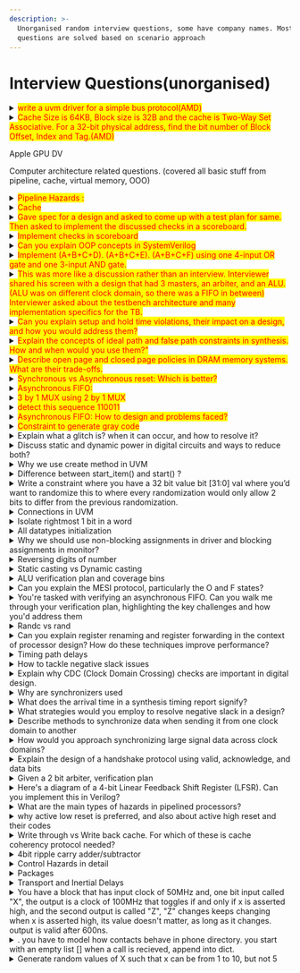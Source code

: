 ```yaml
---
description: >-
  Unorganised random interview questions, some have company names. Most of the
  questions are solved based on scenario approach
---
```


# Interview Questions(unorganised)

<details>

<summary><mark style="color:red;">write a uvm driver for a simple bus protocol(AMD)</mark></summary>

```verilog
interface intf(input bit clk, input bit rst);
    logic [6:0] Addr
    logic [31:0] WrData;

clocking MonCB @(posedge clk);
        input Addr;
        input WrData;
    endclocking
endinterface

Assume you already have virtual interface drv_if connected to 
the physical interface above;                                     

Please implement the run_phase of your driver. 

answer:
//You need to drive the Addr,, WrData generated sequence items from sequencer 
to virtual interface connecting DUT. For that we implemented the below driver 
logic, seq_item_port.get_next_item(), seq_item_port.try_next_item(), 
seq_item_port.item_done(), 

class my_driver extends uvm_driver #(my_transaction);
  `uvm_component_utils(my_driver)
  
  virtual intf drv_if;
  
  function new(string name, uvm_component parent);
    super.new(name,parent);
  endfunction
  
  //build phase as question already mentioned virtual interface drv_if connected to physical 
  //interface, so using uvm_config_db::get() to fetch the value of the virtual interface and 
  //assign it to configuration object property(drv_if).
  //getting interface handle using uvm_config_db
  function void build_phase(uvm_phase phase);
    super.build_phase(phase);
    if(!uvm_config_db#(virtual intf)::get(this,"","drv_if", drv_if) )
      `uvm_fatal("NOVIF", "virtual interface is not found");
  endfunction
  
  //run phase
  task run_phase(uvm_phase phase);
    my_transaction tr;
    forever begin
      seq_item_port.get_next_item(tr); //get next transaction from sequencer
      
      //driving logic
      //drive transaction onto interface
      if(drv_if.rst) begin
        drv_if.Addr = '0;
        drv_if.WrData = '0;
      end
      
      drv_if.Addr = tr.Addr;
      drv_if_WrData = tr.WrData;
      
      @(posedge drv_if.clk); //wait for clock cycle to ensure values are driven
      
      seq_item_port.item_done(); //indicate transactio is done
      
    end
  endtask
  
endclass

```

</details>

<details>

<summary><mark style="color:red;">Cache Size is 64KB, Block size is 32B and the cache is Two-Way Set Associative. For a 32-bit physical address, find the bit number of Block Offset, Index and Tag.(AMD)</mark></summary>

calculation of tag bits = L - Set index - Block offset

l is lenght of address which is given in question 32 bits.&#x20;

Block offset is calculated with block size which is 2^5, 5 bits

set index is calculated with no of set in total cache, for that cache blocks should be known, which is cache size/block size = 2^11, we have 2 way set associative so, 2^11 / 2, which is 2^10, 10 bits

tag = 32 - 10 - 5 = 17 bits

</details>

Apple GPU DV

Computer architecture related questions. (covered all basic stuff from pipeline, cache, virtual memory, OOO)

<details>

<summary><mark style="color:red;">Pipeline Hazards :</mark> </summary>



Pipelining is a technique used to increase instruction throughput by overlapping the execution of multiple instructions.\
\
Imagine you're designing a 5-stage pipeline for a RISC processor. You notice that for certain instruction sequences, the pipeline stalls frequently. Can you explain what might be causing this, and propose a solution?

Frequent stalls in certain instruction sequences might be because of data dependencies between instructions.&#x20;

Consider this sequence:

ADD R1, R2, R3 #R1 = R2+R3

SUB R4, R1, R5 #R4 = R1 -R5

SUB instruction needs R1 value, but in 5 stage pipeline, result is not available in time.

this is a RAW hazard, pipeline needs to stall because second instruction can't proceed until first instruction is done. we can solve this by following methods, <mark style="color:green;">Forwarding</mark> - implementing the forwarding path that can route the ADD result directly to the SUB instruction without waiting for the writeback stage.&#x20;

<mark style="color:green;">Instruction reordering:</mark>&#x20;

possible rearrange instructions, to introduce independent instruction between dependent ones, allowing pipeling to continue without stalls.

<mark style="color:green;">Pipeline interlocking</mark> detect hazads in decode stage and introduce NOPs or stall pipeline when needed.

</details>

<details>

<summary><mark style="color:red;">Cache</mark></summary>

working on a system where the main bottleneck is memory access time. You've been asked to design a cache system to improve performance. What factors would you consider, and how would you approach this design?

Main bottleneck is memory access time, meaning cpu is frequently waiting for data from main memory.&#x20;

cache features -> larger caches store more data but increase access time and power.

cache line size larger line exploit spacial locality but may waste bandwidth if only small portions are used.

cache associativity tells how data is mapped and accessed within the cache

Replacement policy tells which cache line to evict when a new line is brought in. ( there are different methods for this lru, mru, .. )

OOO is a technique in modern processor utilize instruction level parallelism, ooo allows the instruction to differently from the program order,&#x20;

How it works: a) Instructions are fetched and decoded. b) They're placed in reservation stations, waiting for their operands to be ready. c) As soon as an instruction's operands are available, it can be executed, regardless of program order. d) Results are placed in the reorder buffer. e) Instructions are retired (committed) in program order to maintain correct program state.

</details>

<details>

<summary><mark style="color:red;">Gave spec for a design and asked to come up with a test plan for same. Then asked to implement the discussed checks in a scoreboard.</mark></summary>



</details>

<details>

<summary><mark style="color:red;">Implement checks in scoreboard</mark></summary>

```verilog
class my_scoreboard extends uvm_scoreboard;
    `uvm_utils_component(my_scoreboard)
    
    function new(string name="", uvm_component parent);
        super.new(name,parent);
    endfunction
//port to recieve packets from monitor
uvm_analysis_imp#(my_transaction, my_scoreboard) item_collected_export;

//array to store expected results
bit [31:0] expected_results[bit[31:0] ];

//instantiate analysis port
function void build_phase(uvm_phase phase);
    super.build_phase(phase);
    item_collected_export = new("item_collected_export", this);
endfunction
//storing data or action to be taken when data is received from analysis port
virtual function void write(my_transaction trans);
    bit[31:0] expected_data;
    //check if we have expected results for this addr
    if(expected_results.exists(trans.addr)) begin
        expected_data = expected_results[trans.addr];
        
        //compare expected results and actual data
        if(trans.data == expected_data) begin
            `uvm_info(get_type_name(), $sformatf("PASS: Addr=%0h, Expected=%0h, Actual=%0h", 
                  trans.addr, expected_data, trans.data), UVM_LOW)
              end else 
              `uvm_error(get_type_name(), $sformatf("Unexpected transaction: Addr=%0h, Data=%0h", 
                 trans.addr, trans.data))
         end
 endfunction
 //we can write the comparing logic in write function or in run_phase
 
```

</details>

<details>

<summary><mark style="color:red;">Can you explain OOP concepts in SystemVerilog</mark></summary>

Inheritance: is the ability to create child class(derived class) from parent class(base class) to reuse properties and methods of base class.

Polymorphism:Ability to process objects differently based on their data members.

abstraction: is the ability to hide the information from different classes.

encapsulation: including or joining the data member and methods into a single unit like class.

</details>

<details>

<summary><mark style="color:red;">Implement (A+B+C+D). (A+B+C+E). (A+B+C+F) using one 4-input OR gate and one 3-input AND gate.</mark></summary>

As A+B+C is common across three expressions, we can write the whole expression like this

(A+B+C) + D . (A+B+C) + E . (A+B+C) + F = (A+B+C) + (D.E.F)

here D.E.F can be implemented using 3 input AND gate and lets assume X is output of this 3 input AND gate and we OR that with the above expression (A+B+C+X), which we need a 4 input OR gate to implement, solving the expression using 3 input AND and 4 input OR gate

</details>

<details>

<summary><mark style="color:red;">This was more like a discussion rather than an interview. Interviewer shared his screen with a design that had 3 masters, an arbiter, and an ALU. (ALU was on different clock domain, so there was a FIFO in between) Interviewer asked about the testbench architecture and many implementation specifics for the TB.</mark></summary>

So, UVM components needed for these are, 3 Master are there, so we need three agents for each of the master's, we need a monitor for arbiter, ALU, FIFO monitor, scoreboard, Virtual sequencer, ENV

</details>

<details>

<summary><mark style="color:red;">Can you explain setup and hold time violations, their impact on a design, and how you would address them?</mark></summary>

Setup time and hold time violations are crucial timing violations in digital design that lead to metastability and functional errors



Setup time violation: Occurs when data doesn't arrive early enough and stabilize at input of flop before the clock edge arrives. This causes flip flop to capture incorrect data or enter metastability state.

This can be fixed by reducing the clock frequency, thus making the data arrive faster, Optimize critical paths(gate sizing,..),&#x20;

Hold time violation: Occurs when the data changes too quickly after the clock edge, and before ff had any time to properly latch or capture the value. This causes ff to capture new data instead of intended data leading to race conditions.

This can be fixed by introducing buffer or delay elements into the pipelines or short paths, Optimize clock tree to reduce clock skew, &#x20;

</details>

<details>

<summary><mark style="color:red;">Explain the concepts of ideal path and false path constraints in synthesis. How and when would you use them?"</mark></summary>



Synthesis constraints are crucial for guiding the synthesis tool to optimize the design correctly.&#x20;

Ideal path: path assumed to have zero delays during timing analysis.&#x20;

False path: A false path is a logical path in a digital circuit that exists in the netlist or RTL description but is not relevant for timing analysis because it will never be functionally active or doesn't need to meet timing constraints. Essentially, it's a path that the signals will never actually traverse during normal operation of the circuit.

Key points about false paths:

1. They are usually specified to the synthesis and static timing analysis (STA) tools.
2. Identifying false paths can help relax timing constraints and improve overall design performance.
3. They're often found in complex control logic or multi-clock domain designs.

</details>

<details>

<summary><mark style="color:red;">Describe open page and closed page policies in DRAM memory systems. What are their trade-offs.</mark></summary>

Open page and closed page are memory management strategies in DRAM systems.&#x20;

Open page : keeps the Most recently accessed row(page) in sense amplifier, anticipating future access to same row.

Closed page : closes the page access after each access.

</details>

<details>

<summary><mark style="color:red;">Synchronous vs Asynchronous reset: Which is better?</mark></summary>

Synchronous Reset: In a synchronous reset, the reset signal is sampled on the active edge of the clock. The state elements (like flip-flops) change their state only on the clock edge when the reset is active.

Asynchronous Reset: An asynchronous reset can change the state of flip-flops immediately, regardless of the clock signal. It typically uses the asynchronous input of flip-flops.

Now, let's look at the pros and cons of each:

Synchronous Reset:

Pros:

1. Predictable timing: Since the reset occurs only on clock edges, the behavior is more predictable and easier to analyze in timing simulations.
2. Easier to implement in FPGAs: Many FPGA architectures are optimized for synchronous resets, making them easier to implement and potentially faster.
3. Reduced metastability risk: Because the reset is synchronous with the clock, there's less chance of metastability issues when the reset is released.

Cons:

1. Longer reset time: The system must wait for the next clock edge to reset, which can be an issue in time-critical applications.
2. More complex reset tree: Ensuring that the reset reaches all flip-flops at the same clock edge can be challenging in large designs, potentially leading to clock skew issues.
3. Higher power consumption: The clock tree must be active for the reset to propagate, which can increase power consumption during reset.

Asynchronous Reset:

Pros:

1. Immediate response: The system can be reset instantly, without waiting for a clock edge, which is crucial in some safety-critical systems.
2. Simpler reset distribution: The reset signal doesn't need to be synchronized with the clock, simplifying the reset tree design.
3. Can operate without a clock: Useful in systems where the clock might not be reliable or available immediately after power-up.

Cons:

1. Potential for metastability: If the reset is released close to a clock edge, it can cause metastability issues, leading to unpredictable behavior.
2. More challenging timing analysis: The asynchronous nature makes it harder to predict and analyze timing in complex systems.
3. Recovery time issues: Flip-flops have specific timing requirements (recovery time) after an asynchronous reset, which can be challenging to meet in high-speed designs.

In practice, the choice between synchronous and asynchronous reset often depends on the specific requirements of the system. For example:

* In a safety-critical system that needs to respond to faults immediately, an asynchronous reset might be preferred.
* In a high-speed, complex FPGA design, a synchronous reset might be more suitable for its predictability and ease of implementation.

Some designers even use a combination of both: an asynchronous reset for initial power-up, followed by synchronous resets for normal operation. This approach aims to combine the immediate response of asynchronous reset with the predictability of synchronous reset.

</details>

<details>

<summary><mark style="color:red;">Asynchronous FIFO:</mark></summary>

Used in data transfer between two different clock domains.&#x20;

</details>

<details>

<summary><mark style="color:red;">3 by 1 MUX using 2 by 1 MUX</mark></summary>

This can be done in cascaded approach, we can build 3:1 mux using two 2:1 muxes, mux1 has inputs a and b, whose output is one of the inputs to mux2 along with third input c, thus s0 and s1 are select lines for mux 1 and mux 2, thus creating a 3:1 mux.

</details>

<details>

<summary><mark style="color:red;">detect this sequence 110011</mark></summary>



</details>

<details>

<summary><mark style="color:red;">Asynchronous FIFO: How to design and problems faced?</mark></summary>

```verilog
//Asynchronous FIFO

```

Core of FIFO is basically a dual port RAM allowing simultaneous read and write operations, we also need separate read and write pointers operating in there clock domains, To safely cross clock domains we use gray counters for the pointers, Gray code changes only one bit at a time reducing metastability issues.&#x20;



</details>

<details>

<summary><mark style="color:red;">Constraint to generate gray code</mark></summary>

```verilog
class c;
rand [2:0] g[8];

constraint c{ foreach(g[i]) {
                                g[i] = {i[2], i[2]^i[1], i[1]^i[0] };
                                }
endclass
module a;
a i =new();
initial begin
i.randomize();
end
endmodule
```

</details>

<details>

<summary>Explain what a glitch is? when it can occur, and how to resolve it?</summary>

A Glitch in digital circuit is a short, unwanted transition of a signal, that occurs before the signal settles to its intended value. Glitches causes significant issues, mainly in synchronous design where they mess up the setup and hold times of FF.  these occurs in combinational logic, due to propagation delay through different paths. Some techniques to resolve, use inertial delay built in gates, which filters out pulses shorter than certain duration.&#x20;

</details>

<details>

<summary>Discuss static and dynamic power in digital circuits and ways to reduce both?</summary>



</details>

<details>

<summary>Why we use create method in UVM</summary>



```verilog
// As my_env_config_obj is extended from uvm_object, create method
// requires object name only.
m_env_cfg = my_env_config_obj::type_id::create("m_env_cfg");

// my_env is extended from uvm_component and it requires name as well as parent 
// type name, given by 'this'
m_env = my_env::type_id::create("my_env", this);
```

We use **create()** method because, if any overrides are registered with the factory, the create method returns object of override type(by type I mean type of class). So, basically we get child object on parent handle if overrides are registered. Whereas **new()** method returns object of type its being called on.

</details>

<details>

<summary>Difference between start_item() and start() ?</summary>

start\_item() is a method of an already running sequence - the sequencer was set when you started it. start\_item/finish\_item is used to send transactions to a driver, and thus _must_ be connected to a sequencer.

start() is a method of a sequence object you just created, and in turn calls its body() method. You pass in a sequencer to the start() method if you want the sequence body to call the start\_item() method.

</details>

<details>

<summary>Write a constraint where you have a 32 bit value bit [31:0] val where you’d want to randomize this to where every randomization would only allow 2 bits to differ from the previous randomization.</summary>

```verilog
class abc;
  rand bit [31:0] cur_val;
  constraint sel{
    $countones( const'(cur_val)^cur_val)==2;
  }
endclass
```

</details>

<details>

<summary>Connections in UVM</summary>

In driver, we have this seq\_item\_port.get\_next\_item(tr), which sends req to sequencer, and after completing we will send seq\_item\_port.item\_done(), to specify item is done.

In monitor, we have analysis port to send transactions to scoreboard, it is written as uvm\_analysis\_port#(transaction) send; and we add constructor in build\_phase like this    send = new("send", this); after getting the values from dut through vif, we use write method to send data to scoreboard.     send.write(tr);

In scoreboard, we receive data from monitor and compare data with predictor(golden predictor) data, for getting data from monitor, we have implementation port

uvm\_analysis\_imp#(transaction, scoreboard(currentscoreboard) ) recv;                     constructor in build\_phase -> recv = new("recv", this);                                                                    here in scoreboard we have write method which we used in monitor\
write method of the scoreboard will receive the transaction packet from the monitor, on calling write method from the monitor.&#x20;



In agent class, we use connect\_phase to connect the driver and sequencer in this way,  d.seq\_item\_port.connect(seqr.seq\_item\_export); we do this in connect\_phase function.

In evn class, we connect the driver and scoreboard in connect\_phase function as below, we will first call instance of agent and access mon through that instance like this, a.mon.send.connect(s.recv); send is monitor port, recv is scoreboard imp port, thus connection between monitor and scoreboard is done in env class

In test class, we instantiate all the env, and seqr classes, and use phase.raise\_objection(this) and seq call like start method, and phase.drop\_objection(this) , and in tb top, we call this test to start the verification, run\_test("test") starts the verification.



</details>

<details>

<summary>Isolate rightmost 1 bit in a word</summary>

```verilog
word_out = (word_in) & (-word_in);
```

</details>

<details>

<summary>All datatypes initialization</summary>

```verilog
//unpacked arrays
bit [5:0] unpacked [2:0]; //creates unpacked[0], unpacked[1] .. of 6 bit lenght
//foreach for multidimensional array is like this
foreach(unpacked[i,j]){ }
//packed array
bit [2:0] [5:0] a; //creates 3 a packed in 6
```

</details>

<details>

<summary>Why we should use non-blocking assignments in driver and blocking assignments in monitor?</summary>

Nonblocking assignments in the driver help avoid race conditions in the underlying DUT. They allow the driver to change signal values “just after the clock” such as

```verilog

task run_phase( uvm_phase phase );
  int top_idx = 0;
  
  // Default conditions:
  ADPCM.frame <= 0;
  ADPCM.data <= 0;
  forever begin
    @(posedge ADPCM.clk);
     ADPCM.frame <= 1; // Start of frame
    for(int i = 0; i < 8; i++) begin // Send nibbles
      @(posedge ADPCM.clk);
      ADPCM.data <= req.data[3:0];
      req.data = req.data >> 4;
    end
  
    ADPCM.frame <= 0; // End of frame
    seq_item_port.item_done(); // Indicates that the sequence_item has been consumed
  end
endtask: run
```

This allows the driver to interact with the DUT as if it were a “normal” SystemVerilog module. For monitors, on the other hand, we use blocking assignments because there is no worry about race conditions, since monitors typically sample values on the clock edge and then just do stuff with them:

```verilog

task run_phase( uvm_phase phase );
    wb_txn txn, txn_clone;
    txn = wb_txn::type_id::create("txn");  // Create once and reuse
    forever @ (posedge m_v_wb_bus_if.clk)
      if(m_v_wb_bus_if.s_cyc) begin // Is there a valid wb cycle?
        txn.adr = m_v_wb_bus_if.s_addr; // get address
        txn.count = 1;  // set count to one read or write
  ...//You get the idea
```

</details>

<details>

<summary>Reversing digits of number</summary>

```cpp
function rev();
int reverse = 0;
if(number > 0)
reverse = reverse* 10 + (number%10);
number = number / 10;

//so in this way we can find can reverse, so the loop continues until 
//number becomes 0
```

</details>

<details>

<summary>Static casting vs Dynamic casting</summary>

Static casting is unrelated to oops in sv, since sv doesnt have pointers, the only use static casting is to change the interpretation of value from one type to other type. It has the ability to preserve each bit while casting(chaning the shape of array or struct from one type to other).\
\
Dynamic casting is used to safely cast the child class handle to parent class handle. means parent class = child class; //this is valid no error is seen, but below assignment shows error, child class = parent class; //this is not valid no we will do this instead

child class c1();

parent class = child class;

$cast(c1, parent class); //this is valid

</details>

<details>

<summary>ALU verification plan and coverage bins</summary>

```
mindmap
[ALU Verification Plan]
│
├─ Functional Verification
│  ├─ Operation Testing
│  │  ├─ Arithmetic operations (ADD, SUB, MUL, DIV)
│  │  ├─ Logical operations (AND, OR, XOR, NOT)
│  │  └─ Shift operations (Left shift, Right shift)
│  │
│  ├─ Input Combinations
│  │  ├─ All possible opcode combinations
│  │  ├─ Various data input ranges
│  │  └─ Special cases (e.g., divide by zero)
│  │
│  └─ Flag Testing
│     ├─ Zero flag
│     ├─ Carry/Borrow flag
│     ├─ Overflow flag
│     └─ Sign flag
│
├─ Edge Case Testing
│  ├─ Boundary value analysis
│  ├─ Corner cases for each operation
│  └─ Invalid input handling
│
├─ Performance Verification
│  ├─ Timing analysis(We'll verify that the ALU meets the required clock frequency and latency specifications.)
│  ├─ Power consumption(We'll measure and verify that power usage is within acceptable limits.)
│  └─ Area utilization(We'll ensure the ALU fits within the allocated chip area)
│
├─ Verification Environment
│  ├─ Testbench architecture
│  ├─ Stimulus generation
│  └─ Response checking
│
└─ Verification Metrics
   ├─ Code coverage
   ├─ Functional coverage
   └─ Assertion coverage
   

coverage bins help us create seperate bins for each value in the given range of 
possible values of coverage point variable.

```

</details>

<details>

<summary>Can you explain the MESI protocol, particularly the O and F states?</summary>

MESI protocol Modified, Exclusive, Shared and Invalid is a cache coherency protocol used in mulitprocessor systems to maintain consistency of data among multiple cache. So we extend the current MESI with two more states, O means Owned and F means Forward state.  Now we will discuss about all the states, \
Modified(M) : Cache line is present only in current cache and is dirty(different from MainMem),&#x20;

Exclusive(E) : Cache line is present only in current cache and is clean

Shared (S) : Cache line maybe present in other caches and is clean

Invalid (I) : Cache line is not present in cache

Owned (O) : O is similar to S state, Cache line is potentially shared but is dirty, Only one cache hold the line in O state, rest all hold in S state, and cache with O state is responsible of writing back the data to main mem when line is evicted. This state can benefits like, It allows modified cache line to be shared without immediately writing back the data to MM, and other caches can read the most up to date data directly from cache, rather than MM.&#x20;

Forward (F) : Cache should forward data to other cache based on read request, Used in systems with distributed directories to optimize snoop filtering. Suppose in systems with many processors this reduces the number of caches needs to be snooped on read request.&#x20;

In practice, the O state is more commonly implemented than the F state. The O state is particularly useful in systems where data sharing is frequent but writes are less common, as it allows for efficient sharing of modified data without immediate write-backs. The F state, while less common, can be very beneficial in large-scale systems where reducing snoop traffic is crucial for performance and scalability.

</details>

<details>

<summary>You're tasked with verifying an asynchronous FIFO. Can you walk me through your verification plan, highlighting the key challenges and how you'd address them</summary>

I would start with verifying the Cross Domain Crossing Checks:  For example the gray code counters are correctly implemented for the read and write pointers. and Full and empty flags verification, like filling the fifo fast enough and checking whether the full flag is asserted or not at the right time. Check whether data written into fifo is read out in correct order without corruption.  let's consider a scenario where we're testing the full flag behavior:

1. We start with an empty FIFO.
2. We write data at the maximum possible rate on the write clock domain.
3. We read data at a slower rate on the read clock domain.
4. We monitor the full flag, ensuring it asserts exactly when the FIFO reaches its maximum capacity.
5. We continue writing and reading, verifying that no data is lost and the full flag remains asserted as long as the FIFO is full. This approach allows us to verify not just the functionality, but also the timing aspects of the full flag across clock domains.

```
[Asynchronous FIFO Verification]
|
|-- Clock Domain Crossing (CDC)
|   |-- Gray code counters
|   |-- Metastability checks
|
|-- Flag Verification
|   |-- Full flag
|   |-- Empty flag
|
|-- Data Integrity
|   |-- Write/Read patterns
|   |-- Order preservation
|
|-- Corner Cases
|   |-- Almost full/empty
|   |-- Simultaneous R/W
|
|-- Performance
    |-- Throughput
    |-- Different traffic patterns
```



</details>

<details>

<summary>Randc vs rand</summary>

Rand : generates purely random values without any limitations on repetitions.

Randc : also generates purely random values without repetitions unless all the values are seen or generated atleast once, then it repeats the values. Suppose we have to test a port variable, using rand bit \[2:0] port; when we use rand, we might see it generates some port number from 8 ports more frequently thus missing some ports, but when we use randc, then it generates all the 8 ports atleast once before repeating the ports.&#x20;

</details>

<details>

<summary>Can you explain register renaming and register forwarding in the context of processor design? How do these techniques improve performance?</summary>

Register renaming and register forwarding are crucial techniques in modern processor design that help improve performance by addressing data hazards and enabling more efficient instruction-level parallelism.

Register Renaming: This technique is used to eliminate false dependencies (WAR and WAW hazards) between instructions. It involves mapping architectural registers to a larger set of physical registers. Here's a scenario to illustrate:

Consider the following code:

```
CopyADD R1, R2, R3  // R1 = R2 + R3
SUB R4, R1, R5  // R4 = R1 - R5
MUL R1, R6, R7  // R1 = R6 * R7
DIV R8, R1, R9  // R8 = R1 / R9
```

Without register renaming:

* The MUL instruction must wait for the SUB to complete due to the WAW hazard on R1.
* The DIV instruction must wait for the MUL to complete to get the correct value of R1.

With register renaming:

1.  The processor might map these operations to physical registers:

    ```
    CopyADD P1, P2, P3  // P1 = P2 + P3 (R1 mapped to P1)
    SUB P4, P1, P5  // P4 = P1 - P5 (R4 mapped to P4)
    MUL P6, P7, P8  // P6 = P7 * P8 (R1 mapped to P6)
    DIV P9, P6, P10 // P9 = P6 / P10 (R8 mapped to P9)
    ```
2. Now, the MUL can execute in parallel with ADD and SUB, as it's writing to a different physical register.
3. The DIV correctly uses the result from MUL (P6) instead of the earlier value of R1 (P1).

This technique allows for more instructions to be executed in parallel, significantly improving performance.

Register Forwarding: This technique, also known as data forwarding, is used to reduce the impact of data dependencies (RAW hazards) by directly passing results between pipeline stages without waiting for them to be written back to the register file.

Scenario: Consider a simple 5-stage pipeline (Fetch, Decode, Execute, Memory, Writeback) and the following code:

```
CopyADD R1, R2, R3
SUB R4, R1, R5
```

Without forwarding:

1. The ADD instruction computes the result in the Execute stage.
2. The SUB instruction, needing R1, would have to stall for two cycles (Memory and Writeback of ADD) before it can proceed to its Execute stage.

With forwarding:

1. As soon as the ADD instruction computes the result in the Execute stage, it's immediately forwarded to the SUB instruction.
2. The SUB instruction can now proceed to its Execute stage in the very next cycle, saving two cycles of pipeline stall.

This technique significantly reduces pipeline stalls, improving overall processor performance.

In modern processors, these techniques are often used together. Register renaming provides more opportunities for out-of-order execution, while register forwarding ensures that the most recent data is always available to dependent instructions, minimizing stalls and maximizing throughput."

Mind Map for Register Renaming and Forwarding:

```
Copy[Register Optimization Techniques]
|
|-- Register Renaming
|   |-- Eliminates false dependencies
|   |-- Maps architectural to physical registers
|   |-- Enables out-of-order execution
|
|-- Register Forwarding
    |-- Reduces impact of true dependencies
    |-- Passes results between pipeline stages
    |-- Minimizes pipeline stalls
```

</details>

<details>

<summary>Timing path delays</summary>

* Clock-to-Q delay: Time for a flip-flop to output data after clock edge.
* Combinational logic delay: Propagation through gates and other logic elements.
* Interconnect delay: Time for signals to traverse wires between logic elements.
* Setup time: Required stable time before clock edge at the receiving flip-flop.
* Clock skew: Difference in arrival times of clock at source and destination.
* Jitter: Variations in clock period

</details>

<details>

<summary>How to tackle negative slack issues</summary>

Identify Critical paths : Use timing reports to pinpoint worst negative slack paths.Analyzed logic depth: Found paths with excessive logic levels.

* Optimized RTL: Rewrote complex combinational logic to reduce depth.
* Applied timing constraints: Tightened constraints on critical paths.
* Used faster cells: Replaced slow cells with faster alternatives in the library.
* Pipeline insertion: Added registers to break long paths where appropriate.
* Clock skew optimization: Adjusted clock tree to balance arrival times.

</details>

<details>

<summary>Explain why CDC (Clock Domain Crossing) checks are important in digital design.</summary>

The importance of performing CDC analysis is to identify metastability issues due to missing synchronizers.

1. Metastability prevention: Signals crossing clock domains can become metastable, leading to unpredictable behavior.
2. Data coherency: Ensure multi-bit signals are sampled correctly across domains.
3. Functional correctness: Prevent data loss or corruption due to timing violations.
4. Reliability: Avoid system failures caused by CDC-related issues.
5. Performance optimization: Identify and optimize critical CDC paths.

Without proper CDC checks, designs can suffer from intermittent failures that are hard to debug and can compromise system integrity

</details>

<details>

<summary>Why are synchronizers used</summary>

Synchronizers are used for several critical reasons:

1. Metastability resolution: They allow potentially metastable signals to settle.
2. Clock domain bridging: Safely transfer data between different clock domains.
3. Noise reduction: Filter out glitches or noise on asynchronous inputs.
4. Timing closure: Help meet setup and hold times for cross-domain signals.
5. Deterministic behavior: Ensure predictable operation in multi-clock systems.

By using synchronizers, we significantly reduce the risk of system failures due to metastability or timing issues in cross-domain communications

</details>

<details>

<summary>What does the arrival time in a synthesis timing report signify?</summary>

Data arrival time is the time required for data to propagate through source flip flop, travel through combinational logic and routing and arrive at the destination flip-flop before the next clock edge occurs. Arrival Time= Tclk-q+Tcombo

* The cumulative delay from the launch edge of the clock to the point where data arrives at the capture flip-flop.
* It includes clock-to-Q delay of the source flip-flop, combinational logic delay, and interconnect delay.
* Used in comparison with required time to calculate slack.
* A larger arrival time often indicates a longer or more complex path.
* Critical for identifying timing violations and optimizing paths.

</details>

<details>

<summary>What strategies would you employ to resolve negative slack in a design?</summary>

Optimize critical paths : reduce logic levels, and use faster library cells.&#x20;

Restructure RTL : break complex combinational logic



</details>

<details>

<summary>Describe methods to synchronize data when sending it from one clock domain to another</summary>

For synchronizing data across clock domains, we can use:

1. Double Flop Synchronizer:
   * For single-bit signals
   * Two flip-flops in destination domain
2. Gray Code Counter:
   * For multi-bit counters
   * Ensures only one bit changes at a time
3. FIFO:
   * For multi-bit data streams
   * Separate read and write clocks
4. Handshaking:
   * For sporadic data transfers
   * Uses request/acknowledge signals
5. MUX-based Synchronizer:
   * For mutually exclusive multi-bit buses
6. Pausible Clocking:
   * Temporarily pause one clock during transfer
7. Synchronous Design:
   * Use rationally related clocks where possible

</details>

<details>

<summary>How would you approach synchronizing large signal data across clock domains?</summary>



</details>

<details>

<summary>Explain the design of a handshake protocol using valid, acknowledge, and data bits</summary>

* Signals:
  * Valid: Asserted by sender when data is ready
  * Acknowledge: Asserted by receiver when data is accepted
  * Data: The actual data bits to be transferred
* Protocol sequence: a. Sender puts data on bus, asserts Valid b. Receiver samples Valid, reads data c. Receiver asserts Acknowledge d. Sender deasserts Valid e. Receiver deasserts Acknowledge
* Key design considerations:
  * Use double-flop synchronizers for Valid and Acknowledge
  * Ensure data stability when Valid is asserted
  * Implement timeout mechanism for hung transactions
  * Consider adding parity/ECC for data integrity
* State machine implementation:
  * Sender states: Idle, Data\_Valid, Wait\_Ack
  * Receiver states: Idle, Data\_Received, Send\_

</details>

<details>

<summary>Given a 2 bit arbiter, verification plan</summary>

[https://reverent-northcutt-8163cd.netlify.app/blog/markdown-test2/](https://reverent-northcutt-8163cd.netlify.app/blog/markdown-test2/)

</details>

<details>

<summary>Here's a diagram of a 4-bit Linear Feedback Shift Register (LFSR). Can you implement this in Verilog?</summary>

```verilog
module lsfr(
input logic clk,
input logic rst,
output reg [3:0] out );

always @(posedge clk) begin
if(rst) begin
    out <= 4'b1111;
end else begin
    out <= {out[2:0], out[3] ^ out[2]};
end

end
// so when we are lsfr, we xor, with 1111, after 14 steps we again see 1111 pattern

```

</details>

<details>

<summary>What are the main types of hazards in pipelined processors?</summary>

1. Data Hazards:
   * Occur when an instruction depends on the result of a previous instruction still in the pipeline
   * Types: RAW (Read After Write), WAR (Write After Read), WAW (Write After Write)
   * Solutions: Forwarding, stalling, register renaming
2. Control Hazards:
   * Occur due to branch instructions and changes in program flow
   * Impact: Pipeline flush if branch prediction is incorrect
   * Solutions: Branch prediction, delayed branching
3. Structural Hazards:
   * Occur when two instructions need the same hardware resource simultaneously
   * Example: Single memory for both instruction fetch and data access
   * Solutions: Resource duplication, pipeline stalling

Addressing these hazards is crucial for effective pipelining and maintaining instruction throughp

</details>

<details>

<summary>why active low reset is preferred, and also about active high reset and their codes</summary>

**Active High Reset**: This means that the reset signal is asserted (or active) when it is at a high voltage level (usually logic 1, which is typically around 3.3V or 5V in digital circuits). When the reset signal is high, it indicates that the system should be reset or initialized.

**Active Low Reset**: Conversely, an active low reset means that the reset signal is asserted when it is at a low voltage level (usually logic 0, which is near 0V in digital circuits). When the reset signal is low, it indicates that the system should be reset or initialized.

best practice nowadays is to to match the polarity of the standard cell library. Standard cells often have an active low reset signal, so you should match that. For example, if a std cell has an active low reset and you write your RTL to have an active high reset, the synthesis tool will have to infer an additional inverter somewhere along that path.\


for active low reset it would be like this -> @(posedge clk or negedge reset)

for active high reset it would be like this -> @(posedge clk or posedge reset)

and why reset is active low is preferred

* Noise immunity:
  * Less susceptible to noise-induced resets
  * High voltage noise more common than low voltage noise
* Power-on behavior:
  * Ensures reset during power-up when voltages are rising
  * Prevents unwanted state changes during power fluctuations
* Open-drain compatibility:
  * Multiple reset sources can be easily combined (wired-OR)
  * Simplifies system-level reset design
* Legacy compatibility:
  * Many older ICs use active low reset
  * Maintains consistency in mixed old/new designs
* Pull-up resistor usage:
  * Can be combined with a pull-up for default reset state
  * Useful in systems with optional reset connections
* Lower power consumption:
  * In CMOS, driving a signal low typically consumes less power



</details>

<details>

<summary>Write through vs Write back cache. For which of these is cache coherency protocol needed?</summary>

Write-through and write-back are two cache writing policies:

Write-through:

* Writes data to both cache and main memory simultaneously
* Ensures memory always has updated data
* Higher memory bandwidth usage
* Simpler to implement

Write-back:

* Writes data only to cache
* Updates main memory when cache line is evicted
* More efficient use of memory bandwidth
* Requires dirty bit to track modified cache lines

Cache coherency is needed for both, but it's more critical and complex for write-back caches. In write-back, other caches or processors may have outdated data until a cache line is written back to main memory. Write-through naturally maintains coherency with main memory but still needs protocols to maintain coherency between multiple caches in a multi-processor system.

</details>

<details>

<summary>4bit ripple carry adder/subtractor</summary>

* Basic structure:
  * 4 full adders connected in series
  * Carry out of each adder feeds into carry in of the next
* For subtraction:
  * Add a control signal (sub)
  * XOR this with B inputs and carry-in
  * When sub=0, performs addition
  * When sub=1, performs subtraction (A - B = A + (-B) = A + \~B + 1)
*   Key points:

    * Simple design, easy to implement
    * Delay increases linearly with bit width
    * Not suitable for high-speed, wide arithmetic unit

    [https://vlsiverify.com/verilog/verilog-codes/4-bit-adder-subtractor/](https://vlsiverify.com/verilog/verilog-codes/4-bit-adder-subtractor/)

</details>

<details>

<summary>Control Hazards in detail</summary>



</details>

<details>

<summary>Packages</summary>

Use packages for shared declarations, instead of $unit. Packages serve as containers for shared definitions and declarations, preventing inadvertent spaghetti code. Packages also have their ownname space, which will notcollide with definitions in other packages. There can still be name collision problems if two packages are wildcard imported into the same name space. This can be prevented by using explicit package imports and/or explicit package references, instead of wildcard imports

</details>

<details>

<summary>Transport and Inertial Delays</summary>

![](<../.gitbook/assets/image (3).png>)

1\.        nertial delay: Delay model that represents time it takes for signal to propagate through the gate, but with a minimum duration that must be met before the signal propagates.

Transport delay: Delay model that represents time it takes for the signal to propagate through the gate.

</details>

<details>

<summary>You have a block that has input clock of 50MHz and, one bit input called "X", the output is a clock of 100MHz that toggles if and only if x is asserted high, and the second output is called "Z", "Z" changes keeps changing when x is asserted high, its value doesn't matter, as long as it changes. output is valid after 600ns.</summary>

```verilog
//Below are the test cases I came up with
// test case1 : Z should be stable when X is 0
always@(posedge clk50Mhz) begin
if(!X) 
    assert($stable(Z) ) else $fatal("Z is changing when X is 0");
end 

//testcase2 : Z keeps changing when X is 1
if(X) begin
assert(!($stable(Z) ) else $fatal("Z is not changign when X is 1");


```

</details>

<details>

<summary>.⁠ ⁠you have to model how contacts behave in phone directory. you start with an empty list [] when a call is recieved, append into dict.</summary>

```python
contacts = []

def recieve_call(new_call):
    global contacts
    
    if new_call in contacts:
        contacts.remove(new_call)
    
    contacts.insert(0, new_call)
    
    print("current Contact list", contacts)

recieve_call("90920490")
recieve_call("43948959")
.
.
.
.


```

</details>

<details>

<summary>Generate random values of X such that x can be from 1 to 10, but not 5</summary>

```verilog
rand x;

constraint x_ran{
    x inside {[1:10]} && x! = 5;
    }
    
//FORK JOIN is used to run multiple threads simultaneously
initial begin
    fork //begin both tasks A and B concurrently
        task A();
        task B();
    join //join waits for both the tasks to complete before continuing 
end
```

</details>









